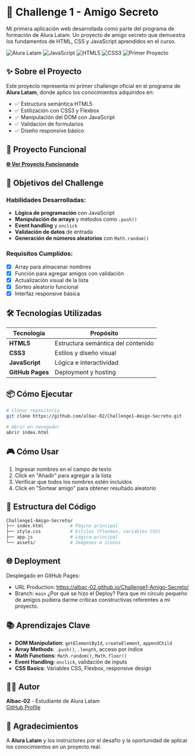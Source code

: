 # 🎁 Challenge 1 - Amigo Secreto 

Mi primera aplicación web desarrollada como parte del programa de formación de Alura Latam. Un proyecto de amigo secreto que demuestra los fundamentos de HTML, CSS y JavaScript aprendidos en el curso.

![Alura Latam](https://img.shields.io/badge/Alura-Latam-00C2CB) ![JavaScript](https://img.shields.io/badge/JavaScript-ES6+-F7DF1E) ![HTML5](https://img.shields.io/badge/HTML5-Semántico-E34F26) ![CSS3](https://img.shields.io/badge/CSS3-Moderno-1572B6) ![Primer Proyecto](https://img.shields.io/badge/Primer-Challenge-FF6B6B)

## ✨ Sobre el Proyecto

Este proyecto representa mi primer challenge oficial en el programa de **Alura Latam**, donde aplico los conocimientos adquiridos en:

- ✅ Estructura semántica HTML5
- ✅ Estilización con CSS3 y Flexbox
- ✅ Manipulación del DOM con JavaScript
- ✅ Validación de formularios
- ✅ Diseño responsive básico

## 🚀 Proyecto Funcional 

**[🌐 Ver Proyecto Funcionando](https://albac-02.github.io/Challenge1-Amigo-Secreto/)**

## 🎯 Objetivos del Challenge

### Habilidades Desarrolladas:
- **Lógica de programación** con JavaScript
- **Manipulación de arrays** y métodos como `.push()`
- **Event handling** y `onclick`
- **Validación de datos** de entrada
- **Generación de números aleatorios** con `Math.random()`

### Requisitos Cumplidos:
- [x] Array para almacenar nombres
- [x] Función para agregar amigos con validación
- [x] Actualización visual de la lista
- [x] Sorteo aleatorio funcional
- [x] Interfaz responsive básica

## 🛠️ Tecnologías Utilizadas

| Tecnología | Propósito |
|------------|-----------|
| **HTML5** | Estructura semántica del contenido |
| **CSS3** | Estilos y diseño visual |
| **JavaScript** | Lógica e interactividad |
| **GitHub Pages** | Deployment y hosting |

## 📦 Cómo Ejecutar

```bash
# Clonar repositorio
git clone https://github.com/albac-02/Challenge1-Amigo-Secreto.git

# Abrir en navegador
abrir index.html
```

## 🎮 Cómo Usar
1. Ingresar nombres en el campo de texto
2. Click en "Añadir" para agregar a la lista
3. Verificar que todos los nombres estén incluidos
4. Click en "Sortear amigo" para obtener resultado aleatorio

## 📁 Estructura del Código
```bash
Challenge1-Amigo-Secreto/
├── index.html          # Página principal
├── style.css           # Estilos (Flexbox, variables CSS)
├── app.js              # Lógica principal
└── assets/             # Imágenes e íconos
```

## 🌐 Deployment
Desplegado en GitHub Pages:
* URL Production: https://albac-02.github.io/Challenge1-Amigo-Secreto/
* Branch: `main`
¿Por qué se hizo el Deploy? Para que mi círculo pequeño de amigos pudiera darme críticas constructivas referentes a mi proyecto.

## 📚 Aprendizajes Clave

- **DOM Manipulation**: `getElementById`, `createElement`, `appendChild`
- **Array Methods**: `.push()`, `.length`, acceso por índice
- **Math Functions**: `Math.random()`, `Math.floor()`
- **Event Handling**: `onclick`, validación de inputs
- **CSS Basics**: Variables CSS, Flexbox, responsive design

## 👨‍💻 Autor

**Albac-02** - Estudiante de Alura Latam  
[GitHub Profile](https://github.com/albac-02)

## 🙌 Agradecimientos

A **Alura Latam** y los instructores por el desafío y la oportunidad de aplicar los conocimientos en un proyecto real.
